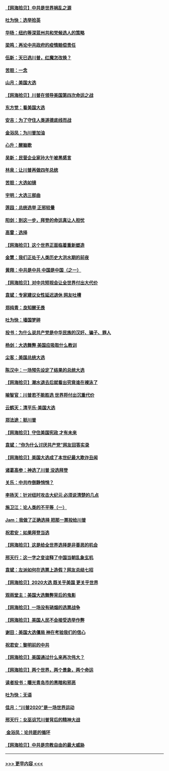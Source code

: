 #### [【网海拾贝】中共是世界祸乱之源](../pages/nsc993/n12555353.md?t=11180151) 
#### [吐为快：选举拾英](../pages/nsc993/n12555041.md?t=11180151) 
#### [华旸：纽约等深蓝州共和党候选人的策略](../pages/nsc993/n12554309.md?t=11180151) 
#### [梁鸣：再论中共政府的疫情赔偿责任](../pages/nsc993/n12553012.md?t=11180151) 
#### [伍新：天已选川普，红魔怎改换？](../pages/nsc993/n12552970.md?t=11180151) 
#### [苦胆：一念](../pages/nsc993/n12552957.md?t=11180151) 
#### [山月：美国大选](../pages/nsc993/n12552446.md?t=11180151) 
#### [【网海拾贝】川普在领导美国第四次命运之战](../pages/nsc993/n12551973.md?t=11180151) 
#### [东方觉：看美国大选](../pages/nsc993/n12551647.md?t=11180151) 
#### [安吉：为了守住人类道德底线而战](../pages/nsc993/n12551111.md?t=11180151) 
#### [金浴凤：为川普加油](../pages/nsc993/n12551085.md?t=11180151) 
#### [心升：醒脑歌](../pages/nsc993/n12550984.md?t=11180151) 
#### [吴新：民营企业家孙大午被黑感言](../pages/nsc993/n12550656.md?t=11180151) 
#### [林泉：让川普再做四年总统](../pages/nsc993/n12550640.md?t=11180151) 
#### [苦胆：大选如镜](../pages/nsc993/n12550630.md?t=11180151) 
#### [宇明：大选三部曲](../pages/nsc993/n12550603.md?t=11180151) 
#### [莲园：总统选举 正邪较量](../pages/nsc993/n12550594.md?t=11180151) 
#### [阳剑：到这一步，拜登的命运真让人担忧](../pages/nsc993/n12549093.md?t=11180151) 
#### [高雷：选择](../pages/nsc993/n12549087.md?t=11180151) 
#### [【网海拾贝】这个世界正面临着重新塑造](../pages/nsc993/n12548326.md?t=11180151) 
#### [金慧：我们正处于人类历史大洪水期的前夜](../pages/nsc993/n12547914.md?t=11180151) 
#### [黄翔：中共是中共 中国是中国（之一）](../pages/nsc993/n12547576.md?t=11180151) 
#### [【网海拾贝】对中共短视会让全世界付出大代价](../pages/nsc993/n12546043.md?t=11180151) 
#### [袁斌：专家建议女性延迟退休 网友吐槽](../pages/nsc993/n12545424.md?t=11180151) 
#### [郑纯青：良知醒无畏](../pages/nsc993/n12545394.md?t=11180151) 
#### [吐为快：墙国梦碎](../pages/nsc993/n12545309.md?t=11180151) 
#### [投书：为什么说共产党是中华民族的汉奸、骗子、罪人](../pages/nsc993/n12545089.md?t=11180151) 
#### [杨剑：大选舞弊 美国应吸取什么教训](../pages/nsc993/n12543937.md?t=11180151) 
#### [尘客：美国总统大选](../pages/nsc993/n12543828.md?t=11180151) 
#### [陈汉中：一场预先设定了结果的总统大选](../pages/nsc993/n12543564.md?t=11180151) 
#### [【网海拾贝】潮水退去后就看出究竟谁在裸泳了](../pages/nsc993/n12543321.md?t=11180151) 
#### [喻智官：川普若不能胜选 世界将付出沉重代价](../pages/nsc993/n12541352.md?t=11180151) 
#### [云鹤天：清平乐‧美国大选](../pages/nsc993/n12540916.md?t=11180151) 
#### [郑法途：挺川普](../pages/nsc993/n12540898.md?t=11180151) 
#### [【网海拾贝】守住美国宪政 才有未来](../pages/nsc993/n12540423.md?t=11180151) 
#### [袁斌：“你为什么讨厌共产党”网友回答实录](../pages/nsc993/n12540208.md?t=11180151) 
#### [【网海拾贝】美国大选成了本世纪最大欺诈丑闻](../pages/nsc993/n12538029.md?t=11180151) 
#### [诸葛高参：神选了川普 没选拜登](../pages/nsc993/n12537664.md?t=11180151) 
#### [关乐：中共咋倒静悄悄？](../pages/nsc993/n12537615.md?t=11180151) 
#### [李扬天：针对纽时攻击大纪元 必须说清楚的几点](../pages/nsc993/n12536001.md?t=11180151) 
#### [施卫江：论人类的不平等（一）](../pages/nsc993/n12535700.md?t=11180151) 
#### [Jam：我做了正确选择 把那一票投给川普](../pages/nsc993/n12535743.md?t=11180151) 
#### [祝君安：如果拜登当选](../pages/nsc993/n12535726.md?t=11180151) 
#### [【网海拾贝】这是给全世界选择是非善恶的机会](../pages/nsc993/n12535061.md?t=11180151) 
#### [邢天行：这一字之变诠释了中国当朝乱象玄机](../pages/nsc993/n12533446.md?t=11180151) 
#### [袁斌：左派如何在选票上造假？网友总结七招](../pages/nsc993/n12533180.md?t=11180151) 
#### [【网海拾贝】2020大选 既关乎美国 更关乎世界](../pages/nsc993/n12533161.md?t=11180151) 
#### [观雨堂主：美国大选舞弊背后的鬼影](../pages/nsc993/n12533153.md?t=11180151) 
#### [【网海拾贝】一场没有硝烟的选票战争](../pages/nsc993/n12531883.md?t=11180151) 
#### [【网海拾贝】美国人民不会接受选举作弊](../pages/nsc993/n12528850.md?t=11180151) 
#### [谢田：美国大选僵局 神在考验我们的信心](../pages/nsc993/n12527932.md?t=11180151) 
#### [祝君安：黎明前的中共](../pages/nsc993/n12524071.md?t=11180151) 
#### [【网海拾贝】美国通过什么来再次伟大？](../pages/nsc993/n12523844.md?t=11180151) 
#### [【网海拾贝】两个世界，两个景象，两个命运](../pages/nsc993/n12521419.md?t=11180151) 
#### [读者投书：曝光青岛市的黑暗和邪恶](../pages/nsc993/n12520988.md?t=11180151) 
#### [吐为快：无语](../pages/nsc993/n12518588.md?t=11180151) 
#### [佳月：“川普2020”是一场世界运动](../pages/nsc993/n12518581.md?t=11180151) 
#### [邢天行：女巫诅咒川普背后的精神大战](../pages/nsc993/n12517257.md?t=11180151) 
#### [ 金浴凤：论共匪的循环](../pages/nsc993/n12517133.md?t=11180151) 
#### [【网海拾贝】中共是宗教自由的最大威胁](../pages/nsc993/n12516879.md?t=11180151) 

----
#### [ >>> 更早内容 <<< ](../indexes/nsc993-earlier.md)
